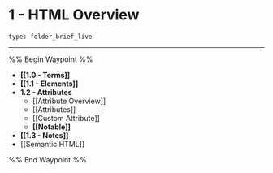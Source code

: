 # 1 - HTML Overview
 
```ccard
type: folder_brief_live
```
 
---

%% Begin Waypoint %%
- **[[1.0 - Terms]]**
- **[[1.1 - Elements]]**
- **1.2 - Attributes**
	- [[Attribute Overview]]
	- [[Attributes]]
	- [[Custom Attribute]]
	- **[[Notable]]**
- **[[1.3 - Notes]]**
- [[Semantic HTML]]

%% End Waypoint %%